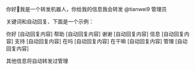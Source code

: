 你好👋我是一个转发机器人，你给我的信息我会转发   @tianwei9   管理员

关键词和自动回复、下面是一个示例：

你好	[自动回复内容]
帮助	[自动回复内容]
谢谢	[自动回复内容]
信息	[自动回复内容]
支持	[自动回复内容]
在吗	[自动回复内容]
在干嘛	[自动回复内容]
管理	[自动回复内容]


其他信息将自动转发过管理

